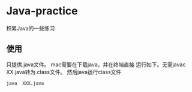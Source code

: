 # Java-practice

积累Java的一些练习

##  使用

只提供.java文件。 mac需要在下载java，并在终端直接 运行如下。无需javac XX.java转为.class文件。 然后java运行class文件

```
java  XXX.java
```
